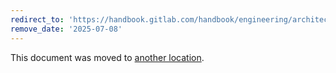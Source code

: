 ```yaml
---
redirect_to: 'https://handbook.gitlab.com/handbook/engineering/architecture/design-documents/container_registry_metadata_database_self_managed_rollout/'
remove_date: '2025-07-08'
---
```


This document was moved to [another location](https://handbook.gitlab.com/handbook/engineering/architecture/design-documents/container_registry_metadata_database_self_managed_rollout/).

<!-- This redirect file can be deleted after <2025-07-08>. -->
<!-- Redirects that point to other docs in the same project expire in three months. -->
<!-- Redirects that point to docs in a different project or site (for example, link is not relative and starts with `https:`) expire in one year. -->
<!-- Before deletion, see: https://docs.gitlab.com/ee/development/documentation/redirects.html -->
